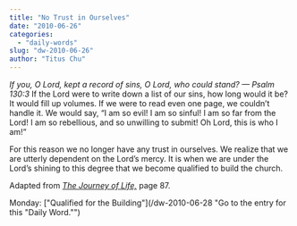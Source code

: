 ```yaml
---
title: "No Trust in Ourselves"
date: "2010-06-26"
categories: 
  - "daily-words"
slug: "dw-2010-06-26"
author: "Titus Chu"
---
```


_If you, O Lord, kept a record of sins, O Lord, who could stand? — Psalm 130:3_ If the Lord were to write down a list of our sins, how long would it be? It would fill up volumes. If we were to read even one page, we couldn’t handle it. We would say, “I am so evil! I am so sinful! I am so far from the Lord! I am so rebellious, and so unwilling to submit! Oh Lord, this is who I am!”

For this reason we no longer have any trust in ourselves. We realize that we are utterly dependent on the Lord’s mercy. It is when we are under the Lord’s shining to this degree that we become qualified to build the church.

Adapted from _[The Journey of Life,](/book-journey/ "Go to the listing for this book.")_ page 87.

Monday: ["Qualified for the Building"](/dw-2010-06-28 "Go to the entry for this "Daily Word."")
